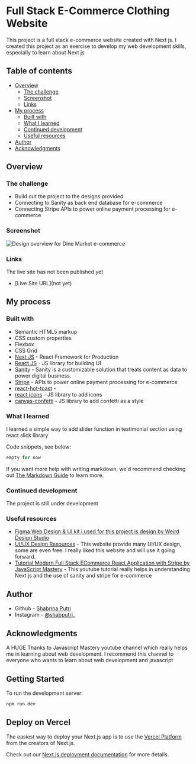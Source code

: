 # Full Stack E-Commerce Clothing Website
This project is a full stack e-commerce website created with Next js. I created this project as an exercise to develop my web development skills, especially to learn about Next js

## Table of contents

- [Overview](#overview)
  - [The challenge](#the-challenge)
  - [Screenshot](#screenshot)
  - [Links](#links)
- [My process](#my-process)
  - [Built with](#built-with)
  - [What I learned](#what-i-learned)
  - [Continued development](#continued-development)
  - [Useful resources](#useful-resources)
- [Author](#author)
- [Acknowledgments](#acknowledgments)


## Overview

### The challenge

- Build out the project to the designs provided
- Connecting to Sanity as back end database for e-commerce
- Connecting Stripe APIs to power online payment processing for e-commerce

### Screenshot
![Design overview for Dine Market e-commerce](./src/images/header-beu.png)

### Links
The live site has not been published yet
- [Live Site URL](not yet)

## My process

### Built with

- Semantic HTML5 markup
- CSS custom properties
- Flexbox
- CSS Grid
- [Next JS](https://nextjs.org/) - React Framework for Production
- [React JS](https://reactjs.org/) - JS library for building UI
- [Sanity](https://www.sanity.io/) - Sanity is a customizable solution that treats content as data to power digital business.
- [Stripe](https://stripe.com/en-gb-us) - APIs to power online payment processing for e-commerce
- [react-hot-toast](https://react-hot-toast.com/) - 
- [react icons](https://react-icons.github.io/react-icons/) - JS library to add icons
- [canvas-confetti](https://www.npmjs.com/package/canvas-confetti) - JS library to add confetti as a style 

### What I learned

I learned a simple way to add slider function in testimonial section using react slick library

Code snippets, see below:
```js
empty for now
```

If you want more help with writing markdown, we'd recommend checking out [The Markdown Guide](https://www.markdownguide.org/) to learn more.


### Continued development
The project is still under development

### Useful resources
- [Figma Web Design & UI kit i used for this project is design by Weird Design Studio](https://ui8.net/ui-market/products/e-commerce-ui-website-design?status=7)
- [UI/UX Design Resources](https://ui8.net/) - This website provide many UI/UX design, some are even free. I really liked this website and will use it going forward.
- [Tutorial Modern Full Stack ECommerce React Application with Stripe by JavaScript Mastery](https://www.youtube.com/watch?v=4mOkFXyxfsU&t=10459s) - This youtube tutorial really helps in understanding Next js and the use of sanity and stripe for e-commerce


## Author

- Github - [Shabrina Putri](https://github.com/shabrina12/)
- Instagram - [@shabputri_](https://www.twitter.com/yourusername)


## Acknowledgments

A HUGE Thanks to Javascript Mastery youtube channel which really helps me in learning about web development. I recommend this channel to everyone who wants to learn about web development and javascript


## Getting Started

To run the development server:

```bash
npm run dev
```

## Deploy on Vercel

The easiest way to deploy your Next.js app is to use the [Vercel Platform](https://vercel.com/new?utm_medium=default-template&filter=next.js&utm_source=create-next-app&utm_campaign=create-next-app-readme) from the creators of Next.js.

Check out our [Next.js deployment documentation](https://nextjs.org/docs/deployment) for more details.
